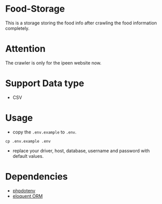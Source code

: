 # Food-Storage
This is a storage storing the food info after crawling the food information completely.

# Attention
The crawler is only for the ipeen website now.

# Support Data type

- CSV

# Usage

- copy the ```.env.example``` to ```.env```.
```
cp .env.example .env
```
- replace your driver, host, database, username and password with default values.

# Dependencies

- [phpdotenv](https://github.com/vlucas/phpdotenv)
- [eloquent ORM](https://github.com/illuminate/database)

